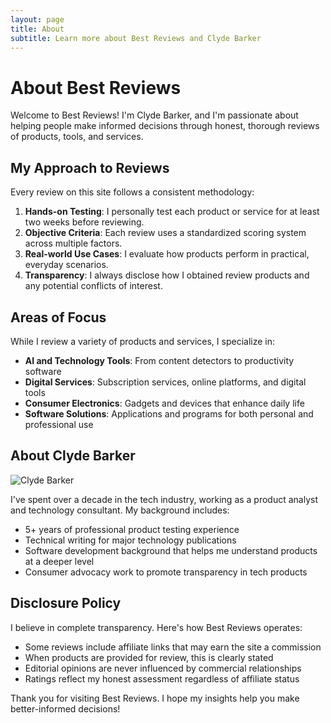 ```yaml
---
layout: page
title: About
subtitle: Learn more about Best Reviews and Clyde Barker
---
```


# About Best Reviews

Welcome to Best Reviews! I'm Clyde Barker, and I'm passionate about helping people make informed decisions through honest, thorough reviews of products, tools, and services.

## My Approach to Reviews

Every review on this site follows a consistent methodology:

1. **Hands-on Testing**: I personally test each product or service for at least two weeks before reviewing.
2. **Objective Criteria**: Each review uses a standardized scoring system across multiple factors.
3. **Real-world Use Cases**: I evaluate how products perform in practical, everyday scenarios.
4. **Transparency**: I always disclose how I obtained review products and any potential conflicts of interest.

## Areas of Focus

While I review a variety of products and services, I specialize in:

- **AI and Technology Tools**: From content detectors to productivity software
- **Digital Services**: Subscription services, online platforms, and digital tools
- **Consumer Electronics**: Gadgets and devices that enhance daily life
- **Software Solutions**: Applications and programs for both personal and professional use

## About Clyde Barker

![Clyde Barker](https://via.placeholder.com/150x150?text=CB)

I've spent over a decade in the tech industry, working as a product analyst and technology consultant. My background includes:

- 5+ years of professional product testing experience
- Technical writing for major technology publications
- Software development background that helps me understand products at a deeper level
- Consumer advocacy work to promote transparency in tech products

## Disclosure Policy

I believe in complete transparency. Here's how Best Reviews operates:

- Some reviews include affiliate links that may earn the site a commission
- When products are provided for review, this is clearly stated
- Editorial opinions are never influenced by commercial relationships
- Ratings reflect my honest assessment regardless of affiliate status

Thank you for visiting Best Reviews. I hope my insights help you make better-informed decisions! 